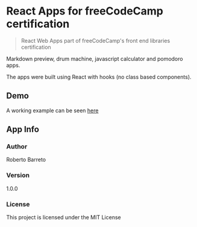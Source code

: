 # React Apps for freeCodeCamp certification

> React Web Apps part of freeCodeCamp's front end libraries certification

Markdown preview, drum machine, javascript calculator and pomodoro apps.

The apps were built using React with hooks (no class based components).

## Demo

A working example can be seen [here](https://react-fcc-rb.netlify.com)

## App Info

### Author

Roberto Barreto

### Version

1.0.0

### License

This project is licensed under the MIT License

